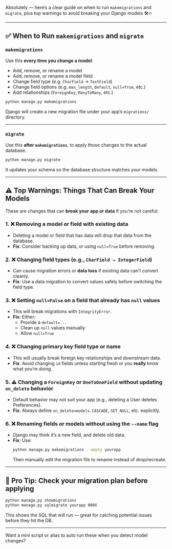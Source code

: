 Absolutely — here’s a clear guide on when to run `makemigrations` and `migrate`, plus top warnings to avoid breaking your Django models 🛠️🔥

---

## ✅ When to Run `makemigrations` and `migrate`

### `makemigrations`
Use this **every time you change a model**:
- Add, remove, or rename a model
- Add, remove, or rename a model field
- Change field type (e.g. `CharField` → `TextField`)
- Change field options (e.g. `max_length`, `default`, `null=True`, etc.)
- Add relationships (`ForeignKey`, `ManyToMany`, etc.)

```bash
python manage.py makemigrations
```

Django will create a new migration file under your app’s `migrations/` directory.

---

### `migrate`
Use this **after `makemigrations`**, to apply those changes to the actual database.

```bash
python manage.py migrate
```

It updates your schema so the database structure matches your models.

---

## ⚠️ Top Warnings: Things That Can Break Your Models

These are changes that can **break your app or data** if you’re not careful:

### 1. ❌ **Removing a model or field with existing data**
- Deleting a model or field that has data will drop that data from the database.
- **Fix**: Consider backing up data, or using `null=True` before removing.

### 2. ❌ **Changing field types (e.g., `CharField → IntegerField`)**
- Can cause migration errors or **data loss** if existing data can’t convert cleanly.
- **Fix**: Use a data migration to convert values safely before switching the field type.

### 3. ❌ **Setting `null=False` on a field that already has `null` values**
- This will break migrations with `IntegrityError`.
- **Fix**: Either:
  - Provide a `default=...`
  - Clean up `null` values manually
  - Allow `null=True`

### 4. ❌ **Changing primary key field type or name**
- This will usually break foreign key relationships and downstream data.
- **Fix**: Avoid changing `id` fields unless starting fresh or you **really** know what you’re doing.

### 5. ⚠️ **Changing a `ForeignKey` or `OneToOneField` without updating `on_delete` behavior**
- Default behavior may not suit your app (e.g., deleting a User deletes Preferences).
- **Fix**: Always define `on_delete=models.CASCADE`, `SET_NULL`, etc. explicitly.

### 6. ❌ **Renaming fields or models without using the `--name` flag**
- Django may think it’s a new field, and delete old data.
- **Fix**: Use:
  ```bash
  python manage.py makemigrations --empty yourapp
  ```
  Then manually edit the migration file to rename instead of drop/recreate.

---

## 🧠 Pro Tip: Check your migration plan before applying

```bash
python manage.py showmigrations
python manage.py sqlmigrate yourapp 000X
```

This shows the SQL that will run — great for catching potential issues before they hit the DB.

---

Want a mini script or alias to auto run these when you detect model changes?